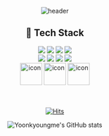 <div align="center">

  ![header](https://capsule-render.vercel.app/api?type=waving&color=gradient&height=180&section=header&text=Yoonkyoung's%20GitHub&fontSize=45&animation=fadeIn)


  ## 🍭 Tech Stack

  <div>
    <div>
      <img src="https://img.shields.io/badge/HTML5-E34F26?style=for-the-badge&logo=Html5&logoColor=white">
      <img src="https://img.shields.io/badge/CSS3-1572B6?style=for-the-badge&logo=Css3&logoColor=white">
      <img src="https://img.shields.io/badge/JavaScript-F7DF1E?style=for-the-badge&logo=JavaScript&logoColor=white"/>
      <img src="https://img.shields.io/badge/Python-3776AB?style=for-the-badge&logo=Python&logoColor=white"/>
    <div>
    <div>
      <img src="https://img.shields.io/badge/Sass-CC6699?style=for-the-badge&logo=Sass&logoColor=white">
      <img src="https://img.shields.io/badge/React-61DAFB?style=for-the-badge&logo=React&logoColor=black">
      <img src="https://img.shields.io/badge/styled components-DB7093?style=for-the-badge&logo=styled-components&logoColor=white"/>
      <img src="https://img.shields.io/badge/Redux-764ABC?style=for-the-badge&logo=Redux&logoColor=white"/>
    </div> 
    <div>
      <img src="https://techstack-generator.vercel.app/mysql-icon.svg" alt="icon" width="50" height="50" />
      <img src="https://techstack-generator.vercel.app/jest-icon.svg" alt="icon" width="50" height="50" />
      <img src="https://techstack-generator.vercel.app/github-icon.svg" alt="icon" width="50" height="50" />
    </div>
  </div>

  <br />
  <br />
      
  [![Hits](https://hits.seeyoufarm.com/api/count/incr/badge.svg?url=https%3A%2F%2Fgithub.com%2FYoonkyoungme&count_bg=%23828FAC&title_bg=%23000000&icon=github.svg&icon_color=%23E7E7E7&title=GitHub&edge_flat=false)](https://hits.seeyoufarm.com)


  ![Yoonkyoungme's GitHub stats](https://github-readme-stats.vercel.app/api?username=Yoonkyoungme&theme=dracula&show_icons=true)

    
</div>

   
